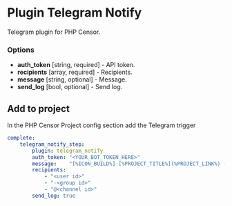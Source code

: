 Plugin Telegram Notify
======================

Telegram plugin for PHP Censor.

### Options

* **auth_token** [string, required] - API token.
* **recipients** [array, required] - Recipients.
* **message** [string, optional] - Message.
* **send_log** [bool, optional] - Send log.

Add to project
--------------

In the PHP Censor Project config section add the Telegram trigger

```yml
complete:
    telegram_notify_step:
        plugin: telegram_notify
        auth_token: "<YOUR_BOT_TOKEN_HERE>"
        message:    "[%ICON_BUILD%] [%PROJECT_TITLE%](%PROJECT_LINK%) - [Build #%BUILD_ID%](%BUILD_LINK%) has finished for commit [%SHORT_COMMIT_ID% (%COMMITTER_EMAIL%)](%COMMIT_LINK%) on branch [%BRANCH%](%BRANCH_LINK%)"
        recipients:
            - "<user id>"
            - "-<group id>"
            - "@<channel id>"
        send_log: true
```
